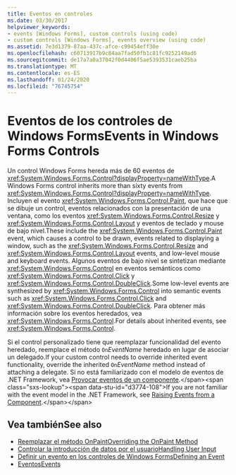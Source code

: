 ```yaml
---
title: Eventos en controles
ms.date: 03/30/2017
helpviewer_keywords:
- events [Windows Forms], custom controls (using code)
- custom controls [Windows Forms], events overview (using code)
ms.assetid: 7e3d1379-87aa-437c-afce-c99454eff30e
ms.openlocfilehash: c60713917b9c84aa7fad50fb1c81fc9252149ad6
ms.sourcegitcommit: de17a7a0a37042f0d4406f5ae5393531caeb25ba
ms.translationtype: MT
ms.contentlocale: es-ES
ms.lasthandoff: 01/24/2020
ms.locfileid: "76745754"
---
```

# <a name="events-in-windows-forms-controls"></a><span data-ttu-id="d3774-102">Eventos de los controles de Windows Forms</span><span class="sxs-lookup"><span data-stu-id="d3774-102">Events in Windows Forms Controls</span></span>
<span data-ttu-id="d3774-103">Un control Windows Forms hereda más de 60 eventos de <xref:System.Windows.Forms.Control?displayProperty=nameWithType>.</span><span class="sxs-lookup"><span data-stu-id="d3774-103">A Windows Forms control inherits more than sixty events from <xref:System.Windows.Forms.Control?displayProperty=nameWithType>.</span></span> <span data-ttu-id="d3774-104">Incluyen el evento <xref:System.Windows.Forms.Control.Paint>, que hace que se dibuje un control, eventos relacionados con la presentación de una ventana, como los eventos <xref:System.Windows.Forms.Control.Resize> y <xref:System.Windows.Forms.Control.Layout> y eventos de teclado y mouse de bajo nivel.</span><span class="sxs-lookup"><span data-stu-id="d3774-104">These include the <xref:System.Windows.Forms.Control.Paint> event, which causes a control to be drawn, events related to displaying a window, such as the <xref:System.Windows.Forms.Control.Resize> and <xref:System.Windows.Forms.Control.Layout> events, and low-level mouse and keyboard events.</span></span> <span data-ttu-id="d3774-105">Algunos eventos de bajo nivel se sintetizan mediante <xref:System.Windows.Forms.Control> en eventos semánticos como <xref:System.Windows.Forms.Control.Click> y <xref:System.Windows.Forms.Control.DoubleClick>.</span><span class="sxs-lookup"><span data-stu-id="d3774-105">Some low-level events are synthesized by <xref:System.Windows.Forms.Control> into semantic events such as <xref:System.Windows.Forms.Control.Click> and <xref:System.Windows.Forms.Control.DoubleClick>.</span></span> <span data-ttu-id="d3774-106">Para obtener más información sobre los eventos heredados, vea <xref:System.Windows.Forms.Control>.</span><span class="sxs-lookup"><span data-stu-id="d3774-106">For details about inherited events, see <xref:System.Windows.Forms.Control>.</span></span>  
  
 <span data-ttu-id="d3774-107">Si el control personalizado tiene que reemplazar funcionalidad del evento heredado, reemplace el método `On`*EventName* heredado en lugar de asociar un delegado.</span><span class="sxs-lookup"><span data-stu-id="d3774-107">If your custom control needs to override inherited event functionality, override the inherited `On`*EventName* method instead of attaching a delegate.</span></span> <span data-ttu-id="d3774-108">Si no está familiarizado con el modelo de eventos de .NET Framework, vea [Provocar eventos de un componente](https://docs.microsoft.com/previous-versions/visualstudio/visual-studio-2013/sh2e3k5z(v=vs.120)).</span><span class="sxs-lookup"><span data-stu-id="d3774-108">If you are not familiar with the event model in the .NET Framework, see [Raising Events from a Component](https://docs.microsoft.com/previous-versions/visualstudio/visual-studio-2013/sh2e3k5z(v=vs.120)).</span></span>  
  
## <a name="see-also"></a><span data-ttu-id="d3774-109">Vea también</span><span class="sxs-lookup"><span data-stu-id="d3774-109">See also</span></span>

- [<span data-ttu-id="d3774-110">Reemplazar el método OnPaint</span><span class="sxs-lookup"><span data-stu-id="d3774-110">Overriding the OnPaint Method</span></span>](overriding-the-onpaint-method.md)
- [<span data-ttu-id="d3774-111">Controlar la introducción de datos por el usuario</span><span class="sxs-lookup"><span data-stu-id="d3774-111">Handling User Input</span></span>](handling-user-input.md)
- [<span data-ttu-id="d3774-112">Definir un evento en los controles de Windows Forms</span><span class="sxs-lookup"><span data-stu-id="d3774-112">Defining an Event</span></span>](defining-an-event-in-windows-forms-controls.md)
- [<span data-ttu-id="d3774-113">Eventos</span><span class="sxs-lookup"><span data-stu-id="d3774-113">Events</span></span>](../../../standard/events/index.md)
